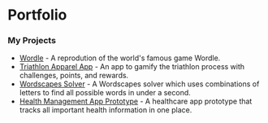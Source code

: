 # Portfolio

### My Projects 

- [Wordle](https://github.com/Josh-Fried/Portfolio/tree/main/Wordle) - A reprodution of the world's famous game Wordle.
- [Triathlon Apparel App](https://github.com/423s23/G2-Mach) - An app to gamify the triathlon process with challenges, points, and rewards.
- [Wordscapes Solver]() - A Wordscapes solver which uses combinations of letters to find all possible words in under a second. 
- [Health Management App Prototype](https://express.adobe.com/page/IT6MlO7wlC1bw/) - A healthcare app prototype that tracks all important health information in one place.  
